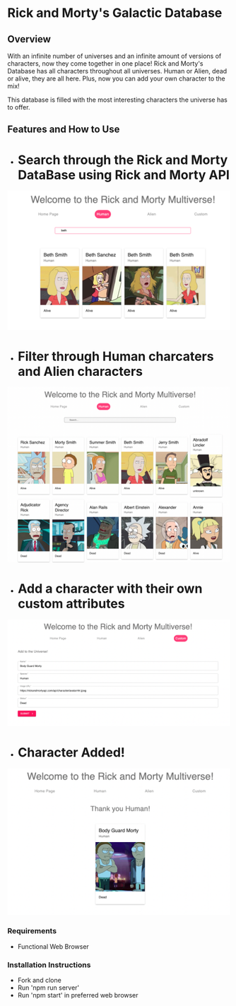 # Rick and Morty's Galactic Database

## Overview

With an infinite number of universes and an infinite amount of versions of characters, now they come together in one place! Rick and Morty's Database has all characters throughout all universes. Human or Alien, dead or alive, they are all here. Plus, now you can add your own character to the mix!

This database is filled with the most interesting characters the universe has to offer. 

## Features and How to Use

* # Search through the Rick and Morty DataBase using Rick and Morty API
![Search](images/Search.png)

* # Filter through Human charcaters and Alien characters
![Filter](images/Filter.png)

* # Add a character with their own custom attributes
![Form](images/Form.png)

* # Character Added!
![Submission](images/Submission.png)


### Requirements 
* Functional Web Browser

### Installation Instructions 
* Fork and clone
* Run 'npm run server'
* Run 'npm start' in preferred web browser 